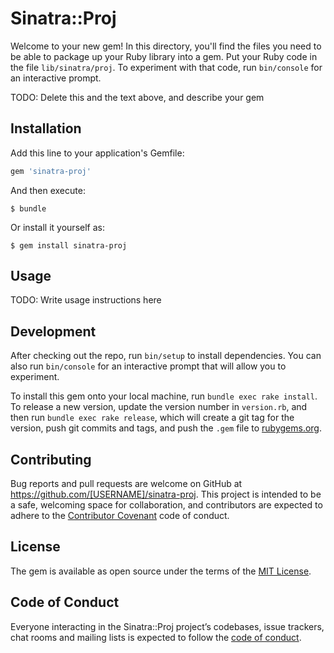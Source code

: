 # Sinatra::Proj

Welcome to your new gem! In this directory, you'll find the files you need to be able to package up your Ruby library into a gem. Put your Ruby code in the file `lib/sinatra/proj`. To experiment with that code, run `bin/console` for an interactive prompt.

TODO: Delete this and the text above, and describe your gem

## Installation

Add this line to your application's Gemfile:

```ruby
gem 'sinatra-proj'
```

And then execute:

    $ bundle

Or install it yourself as:

    $ gem install sinatra-proj

## Usage

TODO: Write usage instructions here

## Development

After checking out the repo, run `bin/setup` to install dependencies. You can also run `bin/console` for an interactive prompt that will allow you to experiment.

To install this gem onto your local machine, run `bundle exec rake install`. To release a new version, update the version number in `version.rb`, and then run `bundle exec rake release`, which will create a git tag for the version, push git commits and tags, and push the `.gem` file to [rubygems.org](https://rubygems.org).

## Contributing

Bug reports and pull requests are welcome on GitHub at https://github.com/[USERNAME]/sinatra-proj. This project is intended to be a safe, welcoming space for collaboration, and contributors are expected to adhere to the [Contributor Covenant](http://contributor-covenant.org) code of conduct.

## License

The gem is available as open source under the terms of the [MIT License](https://opensource.org/licenses/MIT).

## Code of Conduct

Everyone interacting in the Sinatra::Proj project’s codebases, issue trackers, chat rooms and mailing lists is expected to follow the [code of conduct](https://github.com/[USERNAME]/sinatra-proj/blob/master/CODE_OF_CONDUCT.md).
